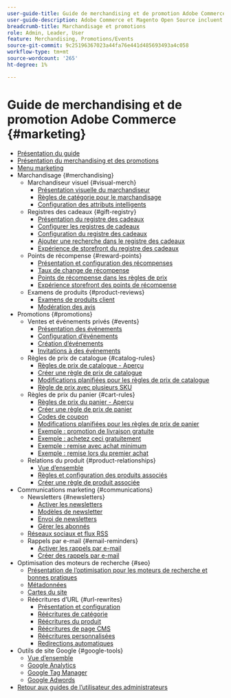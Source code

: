 ```yaml
---
user-guide-title: Guide de merchandising et de promotion Adobe Commerce
user-guide-description: Adobe Commerce et Magento Open Source incluent de nombreux outils que vous pouvez utiliser pour stimuler les ventes, créer des opportunités d’engagement client et configurer des promotions ciblées.
breadcrumb-title: Marchandisage et promotions
role: Admin, Leader, User
feature: Merchandising, Promotions/Events
source-git-commit: 9c25196367023a44fa76e441d485693493a4c058
workflow-type: tm+mt
source-wordcount: '265'
ht-degree: 1%

---
```



# Guide de merchandising et de promotion Adobe Commerce {#marketing}

- [Présentation du guide](guide-overview.md)
- [Présentation du merchandising et des promotions](introduction.md)
- [Menu marketing](marketing-menu.md)
- Marchandisage {#merchandising}
   - Marchandiseur visuel {#visual-merch}
      - [Présentation visuelle du marchandiseur](visual-merchandiser.md)
      - [Règles de catégorie pour le marchandisage](category-product-rules.md)
      - [Configuration des attributs intelligents](smart-attributes-configure.md)
   - Registres des cadeaux {#gift-registry}
      - [Présentation du registre des cadeaux](gift-registries.md)
      - [Configurer les registres de cadeaux](gift-registry-configure.md)
      - [Configuration du registre des cadeaux](gift-registry-create.md)
      - [Ajouter une recherche dans le registre des cadeaux](gift-registry-search.md)
      - [Expérience de storefront du registre des cadeaux](gift-registry-storefront.md)
   - Points de récompense {#reward-points}
      - [Présentation et configuration des récompenses](rewards-loyalty.md)
      - [Taux de change de récompense](reward-exchange-rates.md)
      - [Points de récompense dans les règles de prix](reward-points-price-rules.md)
      - [Expérience storefront des points de récompense](reward-points-storefront.md)
   - Examens de produits {#product-reviews}
      - [Examens de produits client](product-reviews.md)
      - [Modération des avis](product-reviews-moderate.md)
- Promotions {#promotions}
   - Ventes et événements privés {#events}
      - [Présentation des événements](events-private-sales.md)
      - [Configuration d’événements](event-configure.md)
      - [Création d’événements](event-create.md)
      - [Invitations à des événements](invitations.md)
   - Règles de prix de catalogue {#catalog-rules}
      - [Règles de prix de catalogue - Aperçu](price-rules-catalog.md)
      - [Créer une règle de prix de catalogue](price-rules-catalog-create.md)
      - [Modifications planifiées pour les règles de prix de catalogue](price-rule-catalog-scheduled-changes.md)
      - [Règle de prix avec plusieurs SKU](price-rule-multiple-sku.md)
   - Règles de prix du panier {#cart-rules}
      - [Règles de prix du panier - Aperçu](price-rules-cart.md)
      - [Créer une règle de prix de panier](price-rules-cart-create.md)
      - [Codes de coupon](price-rules-cart-coupon.md)
      - [Modifications planifiées pour les règles de prix de panier](price-rule-cart-scheduled-changes.md)
      - [Exemple : promotion de livraison gratuite](price-rules-cart-free-shipping.md)
      - [Exemple : achetez ceci gratuitement](price-rules-cart-buy-this-get-that.md)
      - [Exemple : remise avec achat minimum](price-rule-discount-minimum-purchase.md)
      - [Exemple : remise lors du premier achat](price-rule-discount-first-purchase.md)
   - Relations du produit {#product-relationships}
      - [Vue d’ensemble](product-relationships.md)
      - [Règles et configuration des produits associés](product-related-rules.md)
      - [Créer une règle de produit associée](product-related-rule-create.md)
- Communications marketing {#communications}
   - Newsletters {#newsletters}
      - [Activer les newsletters](newsletters.md)
      - [Modèles de newsletter](newsletter-template.md)
      - [Envoi de newsletters](newsletter-queue.md)
      - [Gérer les abonnés](newsletter-subscribers.md)
   - [Réseaux sociaux et flux RSS](social-rss.md)
   - Rappels par e-mail {#email-reminders}
      - [Activer les rappels par e-mail](email-reminder-rules.md)
      - [Créer des rappels par e-mail](email-reminder-rules-create.md)
- Optimisation des moteurs de recherche {#seo}
   - [Présentation de l’optimisation pour les moteurs de recherche et bonnes pratiques](seo-overview.md)
   - [Métadonnées](meta-data.md)
   - [Cartes du site](sitemap-xml.md)
   - Réécritures d’URL {#url-rewrites}
      - [Présentation et configuration](url-rewrite.md)
      - [Réécritures de catégorie](url-rewrite-category.md)
      - [Réécritures du produit](url-rewrite-product.md)
      - [Réécritures de page CMS](url-rewrite-cms-page.md)
      - [Réécritures personnalisées](url-rewrite-custom.md)
      - [Redirections automatiques](url-redirect-product-automatic.md)
- Outils de site Google {#google-tools}
   - [Vue d’ensemble](google-tools.md)
   - [Google Analytics](google-analytics.md)
   - [Google Tag Manager](google-tag-manager.md)
   - [Google Adwords](google-adwords.md)
- [Retour aux guides de l’utilisateur des administrateurs](https://experienceleague.adobe.com/fr/docs/commerce-admin/user-guides/home)

